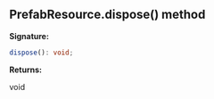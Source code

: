 
## PrefabResource.dispose() method

**Signature:**

```typescript
dispose(): void;
```
**Returns:**

void

